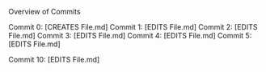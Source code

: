 Overview of Commits

Commit 0: [CREATES File.md]
Commit 1: [EDITS File.md]
Commit 2: [EDITS File.md]
Commit 3: [EDITS File.md]
Commit 4: [EDITS File.md]
Commit 5: [EDITS File.md]

Commit 10: [EDITS File.md]